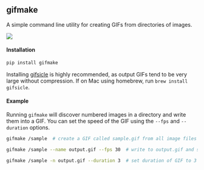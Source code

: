 ## gifmake

A simple command line utility for creating GIFs from directories of images.


![](https://github.com/ericchang00/gifmake/raw/master/img/demo.gif)

#### Installation

```bash
pip install gifmake
```

Installing [gifsicle](https://www.lcdf.org/gifsicle/) is highly recommended, as output GIFs tend to be very large without compression. If on Mac using homebrew, run `brew install gifsicle`.

#### Example

Running `gifmake` will discover numbered images in a directory and write them into a GIF. You can set the speed of the GIF using the `--fps` and `--duration` options.

```bash
gifmake /sample  # create a GIF called sample.gif from all image files in /sample

gifmake /sample --name output.gif --fps 30  # write to output.gif and stitch images at 30fps

gifmake /sample -n output.gif --duration 3  # set duration of GIF to 3 seconds
```
